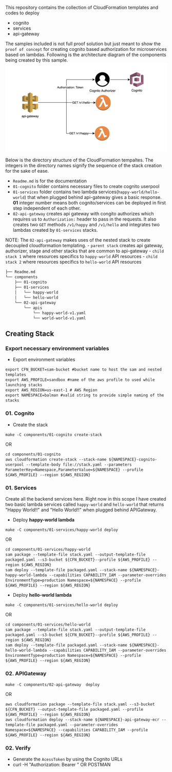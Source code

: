 This repository contains the collection of CloudFormation templates and codes to deploy
- cognito
- services
- api-gateway

The samples included is not full proof solution but just meant to show the `proof of concept` for creating cognito based authorization for microservices based on lambdas. Following is the architecture diagram of the components being created by this sample.
![apigateway](images/api-gateway-template.png "architecture of api gateway")

Below is the directory structure of the CloudFormation tempaltes. The integers in the directory names signify the sequence of the stack creation for the sake of ease.

- `Readme.md` is for the documentation
- `01-cognito` folder contains necessary files to create cognito userpool
- `01-services` folder contains two lambda services(`happy-world/hello-world`) that when plugged behind api-gateway gives a basic response. **01** integer number means both cognito/services can be deployed in first step independent of each other.
- `02-api-gateway` creates api gateway with congito authorizes which requires us to `Authorization:` header to pass in the requests. It also creates two `GET` methods `/v1/happy` and `/v1/hello` and integrates two lambdas created by `01-services` stacks.

NOTE: The `02-api-gateway` makes uses of the nested stack to create decoupled cloudformation templating.
    - `parent stack` creates api gateway, authorizer, stage and other stacks that are common to api-gateway
    - `child stack 1` where resources specifics to `happy-world` API resources
    - `child stack 2` where resources specifics to `hello-world` API resources

```
├── Readme.md
└── components
    ├── 01-cognito
    ├── 01-services
    │   └── happy-world
    │   └── hello-world
    └── 02-api-gateway
        └── apis
            └── happy-world-v1.yaml
            └── world-world-v1.yaml
```

## Creating Stack
### Export necessary environment variables
- Export environment variables
```shell
export CFN_BUCKET=sam-bucket #bucket name to host the sam and nested templates
export AWS_PROFILE=sandbox #name of the aws profile to used while launching stacks
export AWS_REGION=us-east-1 # AWS Region
export NAMESPACE=balman #valid string to provide simple naming of the stacks
```
### 01. Cognito
- Create the stack
```shell
make -C components/01-cognito create-stack
```
OR

```shell
cd components/01-cognito
aws cloudformation create-stack --stack-name ${NAMESPACE}-cognito-userpool --template-body file://stack.yaml --parameters ParameterKey=Namespace,ParameterValue=${NAMESPACE} --profile ${AWS_PROFILE} --region ${AWS_REGION}
```

### 01. Services
Create all the backend services here. Right now in this scope I have created two basic lambda services called `happy-world` and `hello-world` that returns "Happy World!!" and "Hello World!!" when plugged behind APIGateway.

- Deploy **happy-world lambda**
```shell
make -C components/01-services/happy-world deploy
```
OR

```shell
cd components/01-services/happy-world
sam package --template-file stack.yaml --output-template-file packaged.yaml --s3-bucket ${CFN_BUCKET}--profile ${AWS_PROFILE} --region ${AWS_REGION}
sam deploy --template-file packaged.yaml --stack-name ${NAMESPACE}-happy-world-lambda --capabilities CAPABILITY_IAM --parameter-overrides EnvironmentType=production Namespace=${NAMESPACE} --profile ${AWS_PROFILE} --region ${AWS_REGION}
```


- Deploy **hello-world lambda**
```shell
make -C components/01-services/hello-world deploy
```
OR

```shell
cd components/01-services/hello-world
sam package --template-file stack.yaml --output-template-file packaged.yaml --s3-bucket ${CFN_BUCKET}--profile ${AWS_PROFILE} --region ${AWS_REGION}
sam deploy --template-file packaged.yaml --stack-name ${NAMESPACE}-hello-world-lambda --capabilities CAPABILITY_IAM --parameter-overrides EnvironmentType=production Namespace=${NAMESPACE} --profile ${AWS_PROFILE} --region ${AWS_REGION}
```

### 02. APIGateway
```shell
make -C components/02-api-gateway  deploy
```

OR

```shell
aws cloudformation package --template-file stack.yaml --s3-bucket ${CFN_BUCKET} --output-template-file packaged.yaml --profile ${AWS_PROFILE} --region ${AWS_REGION}
aws cloudformation deploy --stack-name ${NAMESPACE}-api-gateway-ecr --template-file packaged.yaml --parameter-overrides Namespace=${NAMESPACE} --capabilities CAPABILITY_IAM --profile ${AWS_PROFILE} --region ${AWS_REGION}
```

### 02. Verify
- Generate the `AcessToken` by using the Cognito URLs
- curl -H "Authorization: Bearer <token>" <endpoint> OR POSTMAN